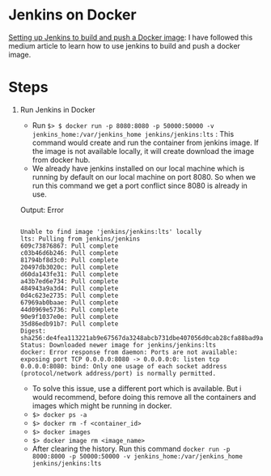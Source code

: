 # Jenkins on Docker 

[Setting up Jenkins to build and push a Docker image](https://blog.devgenius.io/setting-up-jenkins-to-build-and-push-a-docker-image-f7c48918f67c): 
I have followed this medium article to learn how to use jenkins to build and push a docker image.

# Steps

1. Run Jenkins in Docker
    - Run `$> $ docker run -p 8080:8080 -p 50000:50000 -v jenkins_home:/var/jenkins_home jenkins/jenkins:lts` : This command would create and run the container from jenkins image. If the image is not available locally, it will create download the image from docker hub.
    - We already have jenkins installed on our local machine which is running by default on our local machine on port 8080. So when we run this command we get a port conflict since 8080 is already in use.

    Output: Error
    ```

    Unable to find image 'jenkins/jenkins:lts' locally
    lts: Pulling from jenkins/jenkins
    609c73876867: Pull complete
    c03b46d6b246: Pull complete
    81794bf8d3c0: Pull complete
    20497db3020c: Pull complete
    d60da143fe31: Pull complete
    a43b7ed6e734: Pull complete
    484943a9a3d4: Pull complete
    0d4c623e2735: Pull complete
    67969ab0baae: Pull complete
    44d0969e5736: Pull complete
    90e9f1037e0e: Pull complete
    35d86edb91b7: Pull complete
    Digest: sha256:de4fea113221ab9e67567da3248abcb731dbe407056d0cab28cfa88bad9ae536
    Status: Downloaded newer image for jenkins/jenkins:lts
    docker: Error response from daemon: Ports are not available: exposing port TCP 0.0.0.0:8080 -> 0.0.0.0:0: listen tcp 0.0.0.0:8080: bind: Only one usage of each socket address (protocol/network address/port) is normally permitted.

    ```

    - To solve this issue, use a different port which is available. But i would recommend, before doing this remove all the containers and images which might be running in docker.
    - `$> docker ps -a`
    - `$> docker rm -f <container_id>`
    - `$> docker images`
    - `$> docker image rm <image_name>`
    - After clearing the history. Run this command `docker run -p 8000:8000 -p 50000:50000 -v jenkins_home:/var/jenkins_home jenkins/jenkins:lts`